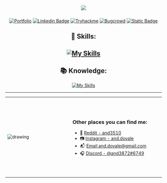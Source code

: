 
<h1 align="center"> </h1>

<h1 align="center">
    <img src="https://readme-typing-svg.herokuapp.com/?font=Righteous&size=55&center=true&vCenter=true&width=600&height=70&duration=3000&lines=Hi+There!+👋;+I'm+Anderson+🙋🏽‍♂️!;" />   
</h1>

<div align="center">

[![Portfolio](https://img.shields.io/badge/MY%20PORTFOLIO-blue?style=for-the-badge&color=%23ee1611)](https://and3510.github.io/)
[![Linkedin Badge](https://img.shields.io/badge/-Linkedin-blue?style=for-the-badge&logo=Linkedin&logoColor=white)](https://www.linkedin.com/in/anderson-do-vale-b9749426b/)
[![Tryhackme](https://img.shields.io/badge/-TryHackMe-%23212C42?style=for-the-badge&logo=tryhackme&logoColor=white)](https://tryhackme.com/p/anderson3510)
[![Bugcrowd](https://img.shields.io/badge/-Bugcrowd-%23F26822?style=for-the-badge&logo=bugcrowd&logoColor=white)](https://bugcrowd.com/and3510)
[![Static Badge](https://img.shields.io/badge/BEECROWD-red?style=for-the-badge&logo=beecrowd&logoColor=purple&labelColor=purple&color=%23e7ee11)](https://judge.beecrowd.com/pt/profile/813043)




</div>



<h2 align="center">💪 Skills:<h2>  
  
<div align="center">

[![My Skills](https://skillicons.dev/icons?i=typescript,javascript,python,html,css,linux,git,docker,mysql,figma)](https://skillicons.dev)

</div>


<h2 align="center">📚 Knowledge:</h2> 

<div align="center">

[![My Skills](https://skillicons.dev/icons?i=github,gitlab,kali,react,bash,django,postman,arduino,java,ubuntu,firebase)](https://skillicons.dev)


</div>

---

<table border="0" cellspacing="0" cellpadding="0" >
  <tr>
    <td style="border: 0"; width="250px">
        <img src="./duck.jpeg" alt="drawing" width="300" height="250" />
    </td>
    <td width="300px">
      <h3>Other places you can find me:</h3>
      <ul>
        <li>
          🤖 <a href="https://www.reddit.com/user/and3510/"
          >Reddit - and3510</a>
        </li>
        <li>
          📷 <a href="https://www.instagram.com/and.dovale/">Instagram - and.dovale</a>
        </li>
        <li>
          📬 <a href="#">Email and.dovale@gmail.com</a>
        </li>
        <li>
          🎧 <a href="#"
          > Discord - @and3872#6749 </a>
        </li>
      </ul>
    </td>
    <td>
      <img src="./coding.gif" alt="drawing" width="350" height="250"/> 
    </td>
  </tr>
</table>








